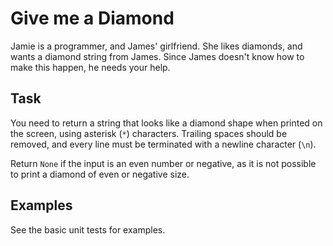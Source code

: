 # Give me a Diamond

Jamie is a programmer, and James' girlfriend. She likes diamonds, and wants a diamond string from James. Since James doesn't know how to make this happen, he needs your help.

## Task

You need to return a string that looks like a diamond shape when printed on the screen, using asterisk (`*`) characters. Trailing spaces should be removed, and every line must be terminated with a newline character (`\n`).

Return `None` if the input is an even number or negative, as it is not possible to print a diamond of even or negative size.

## Examples

See the basic unit tests for examples.
